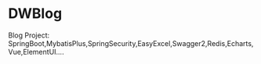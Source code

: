 # DWBlog
Blog Project: SpringBoot,MybatisPlus,SpringSecurity,EasyExcel,Swagger2,Redis,Echarts,Vue,ElementUI....
